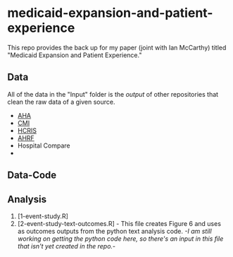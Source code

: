 # medicaid-expansion-and-patient-experience
This repo provides the back up for my paper (joint with Ian McCarthy) titled "Medicaid Expansion and Patient Experience."

## Data
All of the data in the "Input" folder is the *output* of other repositories that clean the raw data of a given source. 
- [AHA](https://github.com/imccart/aha-data)
- [CMI](https://github.com/kaylynsanbower/cmi-data)
- [HCRIS](https://github.com/imccart/HCRIS)
- [AHRF](https://github.com/kaylynsanbower/ahrf-data)
- Hospital Compare
- 



## Data-Code

## Analysis 
1. [1-event-study.R]
2. [2-event-study-text-outcomes.R] - This file creates Figure 6 and uses as outcomes outputs from the python text analysis code. *-I am still working on getting the python code here, so there's an input in this file that isn't yet created in the repo.*-
